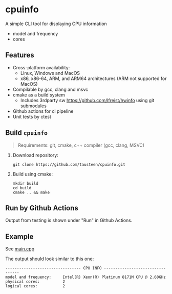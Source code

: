 # cpuinfo
A simple CLI tool for displaying CPU information
- model and frequency
- cores

## Features

- Cross-platform availability:
  - Linux, Windows and MacOS
  - x86, x86-64, ARM, and ARM64 architectures (ARM not supported for MacOS)
- Compilable by gcc, clang and msvc
- cmake as a build system
  - Includes 3rdparty sw https://github.com/lfreist/hwinfo using git submodules
- Github actions for ci pipeline
- Unit tests by ctest

## Build `cpuinfo`

> Requirements: git, cmake, c++ compiler (gcc, clang, MSVC)

1. Download repository:
    ```
    git clone https://github.com/tausteen/cpuinfo.git
    ```
2. Build using cmake:
    ```
    mkdir build
    cd build
    cmake .. && make
    ```


## Run by Github Actions

Output from testing is shown under "Run" in Github Actions.

## Example

See [main.cpp](src/main.cpp)

The output should look similar to this one:

```
--------------------------------- CPU INFO ---------------------------------
model and frequency:     Intel(R) Xeon(R) Platinum 8171M CPU @ 2.60GHz
physical cores:          2
logical cores:           2
```
